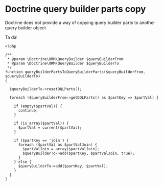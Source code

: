 Doctrine query builder parts copy
=================================

Doctrine does not provide a way of copying query builder parts to another query builder object

Ta da!

```
<?php

/**
 * @param \Doctrine\ORM\QueryBuilder $queryBuilderFrom
 * @param \Doctrine\ORM\QueryBuilder $queryBuilderTo
 */
function queryBuilderPartsToQueryBuilderParts($queryBuilderFrom, $queryBuilderTo)
{

  $queryBuilderTo->resetDQLParts();

  foreach ($queryBuilderFrom->getDQLParts() as $partKey => $partVal) {

    if (empty($partVal)) {
      continue;
    }

    if (is_array($partVal)) {
      $partVal = current($partVal);
    }

    if ($partKey == 'join') {
      foreach ($partVal as $partValJoin) {
        $partValJoin = array($partValJoin);
        $queryBuilderTo->add($partKey, $partValJoin, true);
      }
    } else {
      $queryBuilderTo->add($partKey, $partVal);
    }
  }
}
```